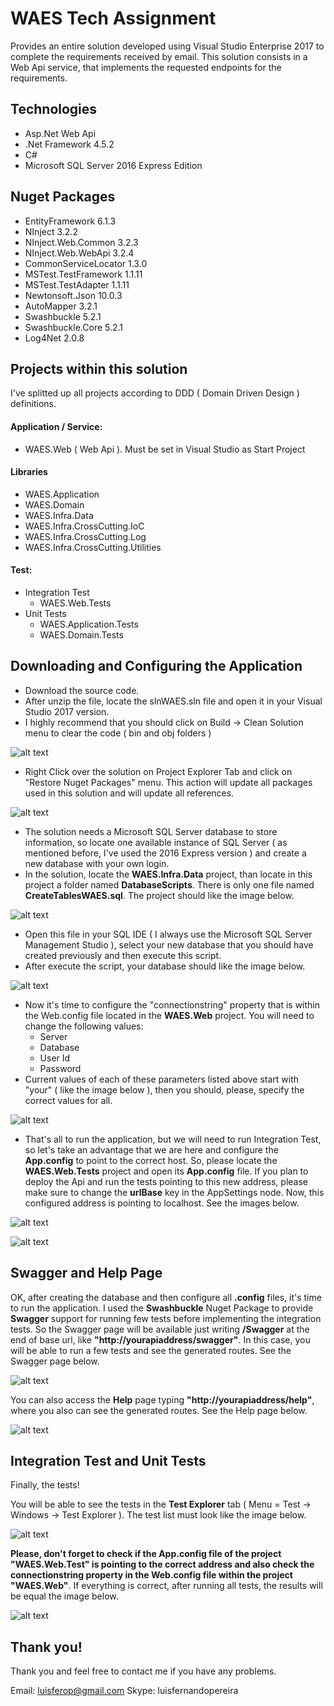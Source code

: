 # WAES Tech Assignment

Provides an entire solution developed using Visual Studio Enterprise 2017 to complete the requirements received by email. This solution consists in a Web Api service, that implements the requested endpoints for the requirements.

## Technologies 
- Asp.Net Web Api
- .Net Framework 4.5.2
- C#
- Microsoft SQL Server 2016 Express Edition

## Nuget Packages
- EntityFramework 6.1.3
- NInject 3.2.2
- NInject.Web.Common 3.2.3
- NInject.Web.WebApi 3.2.4
- CommonServiceLocator 1.3.0
- MSTest.TestFramework 1.1.11
- MSTest.TestAdapter 1.1.11
- Newtonsoft.Json 10.0.3
- AutoMapper 3.2.1
- Swashbuckle 5.2.1
- Swashbuckle.Core 5.2.1
- Log4Net 2.0.8

## Projects within this solution

I've splitted up all projects according to DDD ( Domain Driven Design ) definitions.

#### Application / Service:
 - WAES.Web ( Web Api ). Must be set in Visual Studio as Start Project
 
#### Libraries
 - WAES.Application
 - WAES.Domain 
 - WAES.Infra.Data
 - WAES.Infra.CrossCutting.IoC
 - WAES.Infra.CrossCutting.Log
 - WAES.Infra.CrossCutting.Utilities
 
#### Test:

- Integration Test
  - WAES.Web.Tests
- Unit Tests
  - WAES.Application.Tests
  - WAES.Domain.Tests

## Downloading and Configuring the Application

- Download the source code.
- After unzip the file, locate the slnWAES.sln file and open it in your Visual Studio 2017 version.
- I highly recommend that you should click on Build -> Clean Solution menu to clear the code ( bin and obj folders )

![alt text](https://github.com/luisferop/WAESTech/blob/master/Images/clean_solution.PNG)

- Right Click over the solution on Project Explorer Tab and click on "Restore Nuget Packages" menu. This action will update all packages used in this solution and will update all references.
 
![alt text](https://github.com/luisferop/WAESTech/blob/master/Images/restore_nuget_packages.PNG)

- The solution needs a Microsoft SQL Server database to store information, so locate one available instance of SQL Server ( as mentioned  before, I've used the 2016 Express version ) and create a new database with your own login.
- In the solution, locate the **WAES.Infra.Data** project, than locate in this project a folder named **DatabaseScripts**. There is only one file named **CreateTablesWAES.sql**. The project should like the image below.

![alt text](https://github.com/luisferop/WAESTech/blob/master/Images/opening_script.PNG)

- Open this file in your SQL IDE ( I always use the Microsoft SQL Server Management Studio ), select your new database that you should have created previously and then execute this script.
- After execute the script, your database should like the image below.

![alt text](https://github.com/luisferop/WAESTech/blob/master/Images/database_tables_creation.PNG)

- Now it's time to configure the "connectionstring" property that is within the Web.config file located in the **WAES.Web** project. You will need to change the following values:
  - Server
  - Database
  - User Id
  - Password
- Current values of each of these parameters listed above start with "your" ( like the image below ), then you should, please, specify the correct values for all.
 
 ![alt text](https://github.com/luisferop/WAESTech/blob/master/Images/connection_string.PNG)
 
 - That's all to run the application, but we will need to run Integration Test, so let's take an advantage that we are here and configure the **App.config** to point to the correct host. So, please locate the **WAES.Web.Tests** project and open its **App.config** file. If you plan to deploy the Api and run the tests pointing to this new address, please make sure to change the **urlBase** key in the AppSettings node. Now, this configured address is pointing to localhost. See the images below.
 
 ![alt text](https://github.com/luisferop/WAESTech/blob/master/Images/web_tests_app_config.PNG)
 
 ![alt text](https://github.com/luisferop/WAESTech/blob/master/Images/app_config_tests.PNG)
 
 ## Swagger and Help Page
 
 OK, after creating the database and then configure all **.config** files, it's time to run the application. I used the **Swashbuckle** Nuget Package to provide **Swagger** support for running few tests before implementing the integration tests. So the Swagger page will be available just writing **/Swagger** at the end of base url, like **"http://yourapiaddress/swagger"**. In this case, you will be able to run a few tests and see the generated routes. See the Swagger page below.
 
 ![alt text](https://github.com/luisferop/WAESTech/blob/master/Images/swagger.PNG)
 
 You can also access the **Help** page typing **"http://yourapiaddress/help"**, where you also can see the generated routes. See the Help page below.
 
 ![alt text](https://github.com/luisferop/WAESTech/blob/master/Images/help_page.PNG)
 

## Integration Test and Unit Tests

Finally, the tests!

You will be able to see the tests in the **Test Explorer** tab ( Menu  = Test -> Windows -> Test Explorer ). The test list must look like the image below.
 
 ![alt text](https://github.com/luisferop/WAESTech/blob/master/Images/test_explorer.PNG)
 
**Please, don't forget to check if the App.config file of the project "WAES.Web.Test" is pointing to the correct address and also check the connectionstring property in the Web.config file within the project "WAES.Web"**. If everything is correct, after running all tests, the results will be equal the image below.
 
 ![alt text](https://github.com/luisferop/WAESTech/blob/master/Images/test_explorer_success.PNG)
 
 ## Thank you!
 
Thank you and feel free to contact me if you have any problems.

Email: luisferop@gmail.com
Skype: luisfernandopereira
 

